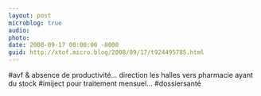 ```yaml
---
layout: post
microblog: true
audio: 
photo: 
date: 2008-09-17 00:00:00 -0000
guid: http://xtof.micro.blog/2008/09/17/t924495785.html
---
```

#avf &amp; absence de productivité... direction les halles vers pharmacie ayant du stock #imiject pour traitement mensuel... #dossiersanté
